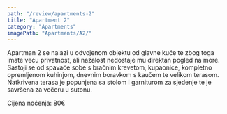 ```yaml
---
path: "/review/apartments-2"
title: "Apartment 2"
category: "Apartments"
imagePath: "Apartments/A2/"
---
```


Apartman 2 se nalazi u odvojenom objektu od glavne kuće te zbog toga imate veću privatnost, ali nažalost nedostaje mu direktan pogled na more. Sastoji se od spavaće sobe s bračnim krevetom, kupaonice, kompletno opremljenom kuhinjom, dnevnim boravkom s kaučem te velikom terasom. Natkrivena terasa je popunjena sa stolom i garniturom za sjedenje te je savršena za večeru u sutonu.

Cijena noćenja: 80€
